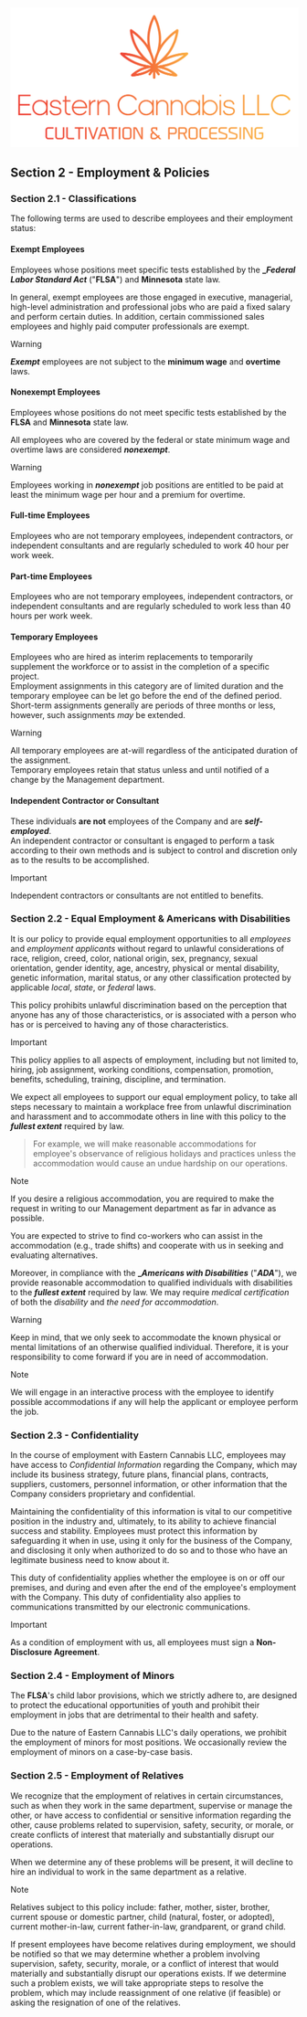 ![Eastern Cannabis LLC](/assets/colorbanner.png)

## Section 2 - Employment & Policies

### Section 2.1 - Classifications

The following terms are used to describe employees and their employment status:

#### Exempt Employees
Employees whose positions meet specific tests established by the **__Federal Labor Standard Act_** ("**__FLSA__**") and __Minnesota__ state law. <br />

In general, exempt employees are those engaged in executive, managerial, high-level administration and professional jobs who are paid a fixed salary and 
perform certain duties. In addition, certain commissioned sales employees and highly paid computer professionals are exempt. <br />

> [!WARNING]
> **_Exempt_** employees are not subject to the **__minimum wage__** and **__overtime__** laws.

#### Nonexempt Employees
Employees whose positions do not meet specific tests established by the **__FLSA__** and __Minnesota__ state law. <br />

All employees who are covered by the federal or state minimum wage and overtime laws are considered **_nonexempt_**. <br />

> [!WARNING]
> Employees working in **_nonexempt_** job positions are entitled to be paid at least the minimum wage per hour and a premium for overtime.

#### Full-time Employees
Employees who are not temporary employees, independent contractors, or independent consultants and are regularly scheduled to work 40 hour per work week.

#### Part-time Employees
Employees who are not temporary employees, independent contractors, or independent consultants and are regularly scheduled to work less than 40 hours per work week.

#### Temporary Employees

Employees who are hired as interim replacements to temporarily supplement the workforce or to assist in the completion of a specific project. <br />
Employment assignments in this category are of limited duration and the temporary employee can be let go before the end of the defined period. <br />
Short-term assignments generally are periods of three months or less, however, such assignments _may_ be extended. <br />

> [!WARNING]
> All temporary employees are at-will regardless of the anticipated duration of the assignment. <br />
> Temporary employees retain that status unless and until notified of a change by the Management department.

#### Independent Contractor or Consultant
These individuals **are not** employees of the Company and are **_self-employed_**. <br />
An independent contractor or consultant is engaged to perform a task according to their own methods and is subject to control and discretion only as to the results to be accomplished.

> [!IMPORTANT]
> Independent contractors or consultants are not entitled to benefits.

### Section 2.2 - Equal Employment & Americans with Disabilities

It is our policy to provide equal employment opportunities to all _employees_ and _employment applicants_ without regard to unlawful considerations of race,
religion, creed, color, national origin, sex, pregnancy, sexual orientation, gender identity, age, ancestry, physical or mental disability, genetic information,
marital status, or any other classification protected by applicable _local_, _state_, or _federal_ laws. <br />

This policy prohibits unlawful discrimination based on the perception that anyone has any of those characteristics, or is associated with a person who has or
is perceived to having any of those characteristics. <br />

> [!IMPORTANT]
> This policy applies to all aspects of employment, including but not limited to, hiring, job assignment, working conditions, compensation, promotion, benefits,
> scheduling, training, discipline, and termination. <br />

We expect all employees to support our equal employment policy, to take all steps necessary to maintain a workplace free from unlawful discrimination and harassment
and to accommodate others in line with this policy to the **_fullest extent_** required by law.

> For example, we will make reasonable accommodations for employee's observance of religious holidays and practices unless the accommodation would cause an undue hardship on our operations.

> [!NOTE]
> If you desire a religious accommodation, you are required to make the request in writing to our Management department as far in advance as possible.

You are expected to strive to find co-workers who can assist in the accommodation (e.g., trade shifts) and cooperate with us in seeking and evaluating alternatives. <br />

Moreover, in compliance with the **__Americans with Disabilities_** ("**_ADA_**"), we provide reasonable accommodation to qualified individuals with disabilities to the
**_fullest extent_** required by law. We may require _medical certification_ of both the _disability_ and _the need for accommodation_.

> [!WARNING]
> Keep in mind, that we only seek to accommodate the known physical or mental limitations of an otherwise qualified individual. Therefore, it is your
> responsibility to come forward if you are in need of accommodation.

> [!NOTE]
> We will engage in an interactive process with the employee to identify possible accommodations if any will help the applicant or employee perform the job.

### Section 2.3 - Confidentiality

In the course of employment with Eastern Cannabis LLC, employees may have access to _Confidential Information_ regarding the Company, which may
include its business strategy, future plans, financial plans, contracts, suppliers, customers, personnel information, or other information that the
Company considers proprietary and confidential. <br />

Maintaining the confidentiality of this information is vital to our competitive position in the industry and, ultimately, to its ability to achieve financial
success and stability. Employees must protect this information by safeguarding it when in use, using it only for the business of the Company, and disclosing
it only when authorized to do so and to those who have an legitimate business need to know about it. <br />

This duty of confidentiality applies whether the employee is on or off our premises, and during and even after the end of the employee's employment with
the Company. This duty of confidentiality also applies to communications transmitted by our electronic communications. <br />

> [!IMPORTANT]
> As a condition of employment with us, all employees must sign a **Non-Disclosure Agreement**.

### Section 2.4 - Employment of Minors

The **FLSA**'s child labor provisions, which we strictly adhere to, are designed to protect the educational opportunities of youth and prohibit their employment
in jobs that are detrimental to their health and safety. <br />

Due to the nature of Eastern Cannabis LLC's daily operations, we prohibit the employment of minors for most positions. We occasionally review the employment
of minors on a case-by-case basis. <br />

### Section 2.5 - Employment of Relatives

We recognize that the employment of relatives in certain circumstances, such as when they work in the same department, supervise or manage the other, or
have access to confidential or sensitive information regarding the other, cause problems related to supervision, safety, security, or morale, or create
conflicts of interest that materially and substantially disrupt our operations. <br />

When we determine any of these problems will be present, it will decline to hire an individual to work in the same department as a relative. <br />

> [!NOTE]
> Relatives subject to this policy include: father, mother, sister, brother, current spouse or domestic partner, child (natural, foster, or adopted),
> current mother-in-law, current father-in-law, grandparent, or grand child.

If present employees have become relatives during employment, we should be notified so that we may determine whether a problem involving supervision,
safety, security, morale, or a conflict of interest that would materially and substantially disrupt our operations exists. If we determine such a problem
exists, we will take appropriate steps to resolve the problem, which may include reassignment of one relative (if feasible) or asking the resignation of one of
the relatives.
